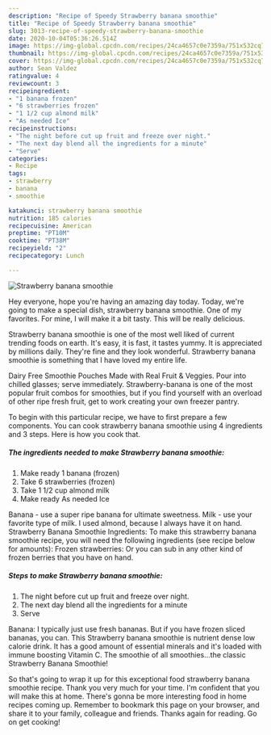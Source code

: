 ```yaml
---
description: "Recipe of Speedy Strawberry banana smoothie"
title: "Recipe of Speedy Strawberry banana smoothie"
slug: 3013-recipe-of-speedy-strawberry-banana-smoothie
date: 2020-10-04T05:36:26.514Z
image: https://img-global.cpcdn.com/recipes/24ca4657c0e7359a/751x532cq70/strawberry-banana-smoothie-recipe-main-photo.jpg
thumbnail: https://img-global.cpcdn.com/recipes/24ca4657c0e7359a/751x532cq70/strawberry-banana-smoothie-recipe-main-photo.jpg
cover: https://img-global.cpcdn.com/recipes/24ca4657c0e7359a/751x532cq70/strawberry-banana-smoothie-recipe-main-photo.jpg
author: Sean Valdez
ratingvalue: 4
reviewcount: 3
recipeingredient:
- "1 banana frozen"
- "6 strawberries frozen"
- "1 1/2 cup almond milk"
- "As needed Ice"
recipeinstructions:
- "The night before cut up fruit and freeze over night."
- "The next day blend all the ingredients for a minute"
- "Serve"
categories:
- Recipe
tags:
- strawberry
- banana
- smoothie

katakunci: strawberry banana smoothie 
nutrition: 185 calories
recipecuisine: American
preptime: "PT10M"
cooktime: "PT38M"
recipeyield: "2"
recipecategory: Lunch

---
```



![Strawberry banana smoothie](https://img-global.cpcdn.com/recipes/24ca4657c0e7359a/751x532cq70/strawberry-banana-smoothie-recipe-main-photo.jpg)

Hey everyone, hope you're having an amazing day today. Today, we're going to make a special dish, strawberry banana smoothie. One of my favorites. For mine, I will make it a bit tasty. This will be really delicious.

Strawberry banana smoothie is one of the most well liked of current trending foods on earth. It's easy, it is fast, it tastes yummy. It is appreciated by millions daily. They're fine and they look wonderful. Strawberry banana smoothie is something that I have loved my entire life.

Dairy Free Smoothie Pouches Made with Real Fruit &amp; Veggies. Pour into chilled glasses; serve immediately. Strawberry-banana is one of the most popular fruit combos for smoothies, but if you find yourself with an overload of other ripe fresh fruit, get to work creating your own freezer pantry.


To begin with this particular recipe, we have to first prepare a few components. You can cook strawberry banana smoothie using 4 ingredients and 3 steps. Here is how you cook that.

<!--inarticleads1-->

##### The ingredients needed to make Strawberry banana smoothie:

1. Make ready 1 banana (frozen)
1. Take 6 strawberries (frozen)
1. Take 1 1/2 cup almond milk
1. Make ready As needed Ice


Banana - use a super ripe banana for ultimate sweetness. Milk - use your favorite type of milk. I used almond, because I always have it on hand. Strawberry Banana Smoothie Ingredients: To make this strawberry banana smoothie recipe, you will need the following ingredients (see recipe below for amounts): Frozen strawberries: Or you can sub in any other kind of frozen berries that you have on hand. 

<!--inarticleads2-->

##### Steps to make Strawberry banana smoothie:

1. The night before cut up fruit and freeze over night.
1. The next day blend all the ingredients for a minute
1. Serve


Banana: I typically just use fresh bananas. But if you have frozen sliced bananas, you can. This Strawberry banana smoothie is nutrient dense low calorie drink. It has a good amount of essential minerals and it&#39;s loaded with immune boosting Vitamin C. The smoothie of all smoothies…the classic Strawberry Banana Smoothie! 

So that's going to wrap it up for this exceptional food strawberry banana smoothie recipe. Thank you very much for your time. I'm confident that you will make this at home. There's gonna be more interesting food in home recipes coming up. Remember to bookmark this page on your browser, and share it to your family, colleague and friends. Thanks again for reading. Go on get cooking!
